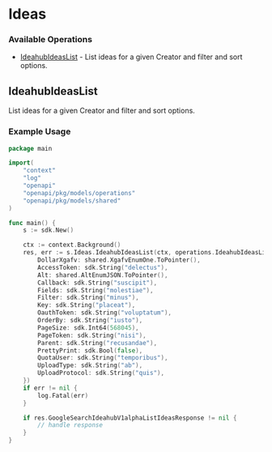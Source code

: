 # Ideas

### Available Operations

* [IdeahubIdeasList](#ideahubideaslist) - List ideas for a given Creator and filter and sort options.

## IdeahubIdeasList

List ideas for a given Creator and filter and sort options.

### Example Usage

```go
package main

import(
	"context"
	"log"
	"openapi"
	"openapi/pkg/models/operations"
	"openapi/pkg/models/shared"
)

func main() {
    s := sdk.New()

    ctx := context.Background()
    res, err := s.Ideas.IdeahubIdeasList(ctx, operations.IdeahubIdeasListRequest{
        DollarXgafv: shared.XgafvEnumOne.ToPointer(),
        AccessToken: sdk.String("delectus"),
        Alt: shared.AltEnumJSON.ToPointer(),
        Callback: sdk.String("suscipit"),
        Fields: sdk.String("molestiae"),
        Filter: sdk.String("minus"),
        Key: sdk.String("placeat"),
        OauthToken: sdk.String("voluptatum"),
        OrderBy: sdk.String("iusto"),
        PageSize: sdk.Int64(568045),
        PageToken: sdk.String("nisi"),
        Parent: sdk.String("recusandae"),
        PrettyPrint: sdk.Bool(false),
        QuotaUser: sdk.String("temporibus"),
        UploadType: sdk.String("ab"),
        UploadProtocol: sdk.String("quis"),
    })
    if err != nil {
        log.Fatal(err)
    }

    if res.GoogleSearchIdeahubV1alphaListIdeasResponse != nil {
        // handle response
    }
}
```

